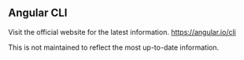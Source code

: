 ## Angular CLI

Visit the official website for the latest information. https://angular.io/cli

This is not maintained to reflect the most up-to-date information.

